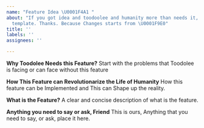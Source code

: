 ```yaml
---
name: "Feature Idea \U0001F4A1 "
about: "If you got idea and toodoolee and humanity more than needs it, then use this
  template. Thanks. Because Changes starts from \U0001F9E0"
title: ''
labels: ''
assignees: ''

---
```


**Why Toodolee Needs this Feature?**
Start with the problems that Toodolee is facing or can face without this feature

**How This Feature can Revolutionarize the Life of Humanity**
How this feature can be Implemented and This can Shape up the reality.

**What is the Feature?**
A clear and concise description of what is the feature.

**Anything you need to say or ask, Friend**
This is ours, Anything that you need to say, or ask, place it here.
